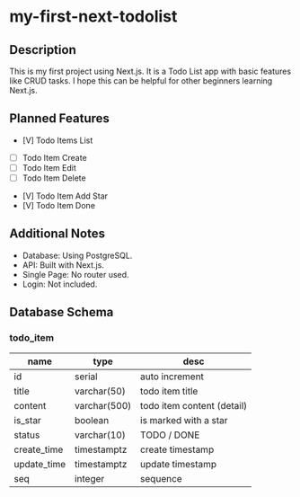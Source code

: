 # my-first-next-todolist

## Description

This is my first project using Next.js. It is a Todo List app with basic features like CRUD tasks. I hope this can be helpful for other beginners learning Next.js.

## Planned Features

- [V] Todo Items List
- [ ] Todo Item Create
- [ ] Todo Item Edit
- [ ] Todo Item Delete
- [V] Todo Item Add Star
- [V] Todo Item Done

## Additional Notes

- Database: Using PostgreSQL.
- API: Built with Next.js.
- Single Page: No router used.
- Login: Not included.

## Database Schema

### todo_item

| name        | type         | desc                       |
| ----------- | ------------ | -------------------------- |
| id          | serial       | auto increment             |
| title       | varchar(50)  | todo item title            |
| content     | varchar(500) | todo item content (detail) |
| is_star     | boolean      | is marked with a star      |
| status      | varchar(10)  | TODO / DONE                |
| create_time | timestamptz  | create timestamp           |
| update_time | timestamptz  | update timestamp           |
| seq         | integer      | sequence                   |
